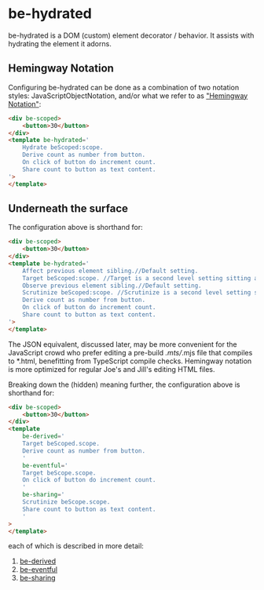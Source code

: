 # be-hydrated

be-hydrated is a DOM (custom) element decorator / behavior.   It assists with hydrating the element it adorns.  

## Hemingway Notation

Configuring be-hydrated can be done as a combination of two notation styles:  JavaScriptObjectNotation, and/or what we refer to as ["Hemingway Notation"](https://bookanalysis.com/ernest-hemingway/writing-style/):

```html
<div be-scoped>
    <button>30</button>
</div>
<template be-hydrated='
    Hydrate beScoped:scope.
    Derive count as number from button.
    On click of button do increment count.
    Share count to button as text content.
'>
</template>
```

## Underneath the surface

The configuration above is shorthand for:

```html
<div be-scoped>
    <button>30</button>
</div>
<template be-hydrated='
    Affect previous element sibling.//Default setting.
    Target beScoped:scope. //Target is a second level setting sitting atop the Affect setting.
    Observe previous element sibling.//Default setting.
    Scrutinize beScoped:scope. //Scrutinize is a second level setting sitting atop the Observe setting.
    Derive count as number from button.
    On click of button do increment count.
    Share count to button as text content.
'>
</template>
```

The JSON equivalent, discussed later, may be more convenient for the JavaScript crowd who prefer editing a pre-build *.mts/*.mjs file that compiles to *.html, benefitting from TypeScript compile checks.  Hemingway notation is more optimized for regular Joe's and Jill's editing HTML files.  

Breaking down the (hidden) meaning further, the configuration above is shorthand for:

```html
<div be-scoped>
    <button>30</button>
</div>
<template  
    be-derived='
    Target beScoped.scope.
    Derive count as number from button.
    ' 
    be-eventful='
    Target beScope.scope.
    On click of button do increment count.
    '
    be-sharing='
    Scrutinize beScope.scope.
    Share count to button as text content.
    '
>
</template>
```

each of which is described in more detail:

1.  [be-derived](https://github.com/bahrus/be-derived)
2.  [be-eventful](https://github.com/bahrus/be-eventful)
3.  [be-sharing](https://github.com/bahrus/be-sharing)






